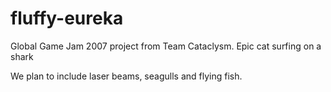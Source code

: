 # fluffy-eureka
Global Game Jam 2007 project from Team Cataclysm. Epic cat surfing on a shark 

We plan to include laser beams, seagulls and flying fish.